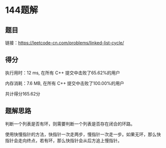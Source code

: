 # 144题解

## 题目
链接：https://leetcode-cn.com/problems/linked-list-cycle/

## 得分
执行用时：12 ms, 在所有 C++ 提交中击败了65.62%的用户

内存消耗：7.6 MB, 在所有 C++ 提交中击败了100.00%的用户

共计得分165.62分

## 题解思路
判断一个列表是否有环，则需要判断一个列表是否存在闭合的环路。

使用快慢指针的方法，快指针一次走两步，慢指针一次走一步。如果无环，那么快指针会走向终点，若有环，那么快指针会从后方追上慢指针。